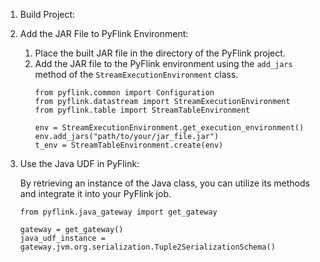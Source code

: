 1. Build Project:

2. Add the JAR File to PyFlink Environment:
   1. Place the built JAR file in the directory of the PyFlink project.
   2. Add the JAR file to the PyFlink environment using the `add_jars` method of the `StreamExecutionEnvironment` class. 
      ```
      from pyflink.common import Configuration
      from pyflink.datastream import StreamExecutionEnvironment
      from pyflink.table import StreamTableEnvironment

      env = StreamExecutionEnvironment.get_execution_environment()
      env.add_jars("path/to/your/jar_file.jar")
      t_env = StreamTableEnvironment.create(env)
      ```
3. Use the Java UDF in PyFlink:

    By retrieving an instance of the Java class, you can utilize its methods and integrate it into your PyFlink job.
    ```
    from pyflink.java_gateway import get_gateway

    gateway = get_gateway()
    java_udf_instance = gateway.jvm.org.serialization.Tuple2SerializationSchema()
    ```


